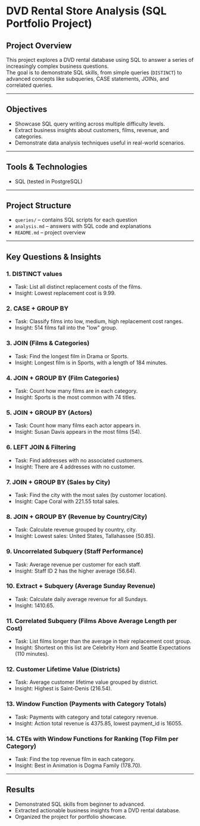# DVD Rental Store Analysis (SQL Portfolio Project)

## Project Overview
This project explores a DVD rental database using SQL to answer a series of increasingly complex business questions.  
The goal is to demonstrate SQL skills, from simple queries (`DISTINCT`) to advanced concepts like subqueries, CASE statements, JOINs, and correlated queries.

---

## Objectives
- Showcase SQL query writing across multiple difficulty levels.
- Extract business insights about customers, films, revenue, and categories.
- Demonstrate data analysis techniques useful in real-world scenarios.

---

## Tools & Technologies
- SQL (tested in PostgreSQL)

---

## Project Structure
- `queries/` – contains SQL scripts for each question
- `analysis.md` – answers with SQL code and explanations
- `README.md` – project overview

---

## Key Questions & Insights

### 1. DISTINCT values
- Task: List all distinct replacement costs of the films.  
- Insight: Lowest replacement cost is 9.99.

### 2. CASE + GROUP BY
- Task: Classify films into low, medium, high replacement cost ranges.  
- Insight: 514 films fall into the "low" group.

### 3. JOIN (Films & Categories)
- Task: Find the longest film in Drama or Sports.  
- Insight: Longest film is in Sports, with a length of 184 minutes.

### 4. JOIN + GROUP BY (Film Categories)
- Task: Count how many films are in each category.  
- Insight: Sports is the most common with 74 titles.

### 5. JOIN + GROUP BY (Actors)
- Task: Count how many films each actor appears in.  
- Insight: Susan Davis appears in the most films (54).

### 6. LEFT JOIN & Filtering
- Task: Find addresses with no associated customers.  
- Insight: There are 4 addresses with no customer.

### 7. JOIN + GROUP BY (Sales by City)
- Task: Find the city with the most sales (by customer location).  
- Insight: Cape Coral with 221.55 total sales.

### 8. JOIN + GROUP BY (Revenue by Country/City)
- Task: Calculate revenue grouped by country, city.  
- Insight: Lowest sales: United States, Tallahassee (50.85).

### 9. Uncorrelated Subquery (Staff Performance)
- Task: Average revenue per customer for each staff.  
- Insight: Staff ID 2 has the higher average (56.64).

### 10. Extract + Subquery (Average Sunday Revenue)
- Task: Calculate daily average revenue for all Sundays.  
- Insight: 1410.65.

### 11. Correlated Subquery (Films Above Average Length per Cost)
- Task: List films longer than the average in their replacement cost group.  
- Insight: Shortest on this list are Celebrity Horn and Seattle Expectations (110 minutes).

### 12. Customer Lifetime Value (Districts)
- Task: Average customer lifetime value grouped by district.  
- Insight: Highest is Saint-Denis (216.54).

### 13. Window Function (Payments with Category Totals)
- Task: Payments with category and total category revenue.  
- Insight: Action total revenue is 4375.85, lowest payment_id is 16055.

### 14. CTEs with Window Functions for Ranking (Top Film per Category)
- Task: Find the top revenue film in each category.  
- Insight: Best in Animation is Dogma Family (178.70).

---

## Results
- Demonstrated SQL skills from beginner to advanced.
- Extracted actionable business insights from a DVD rental database.
- Organized the project for portfolio showcase.

